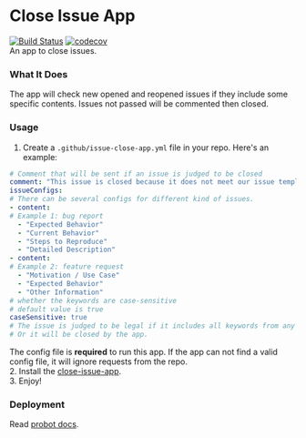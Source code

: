 # Close Issue App
[![Build Status](https://travis-ci.org/offu/close-issue-app.svg?branch=master)](https://travis-ci.org/offu/close-issue-app)
[![codecov](https://codecov.io/gh/offu/close-issue-app/branch/master/graph/badge.svg)](https://codecov.io/gh/offu/close-issue-app)  
An app to close issues.
### What It Does
The app will check new opened and reopened issues if they include some specific contents. Issues not passed will be commented then closed.
### Usage
1. Create a `.github/issue-close-app.yml` file in your repo. Here's an example:  
``` yaml
# Comment that will be sent if an issue is judged to be closed
comment: "This issue is closed because it does not meet our issue template. Please read it."
issueConfigs:
# There can be several configs for different kind of issues.
- content:
# Example 1: bug report
  - "Expected Behavior"
  - "Current Behavior"
  - "Steps to Reproduce"
  - "Detailed Description"
- content:
# Example 2: feature request
  - "Motivation / Use Case"
  - "Expected Behavior"
  - "Other Information"
# whether the keywords are case-sensitive
# default value is true
caseSensitive: true
# The issue is judged to be legal if it includes all keywords from any of these two configs.
# Or it will be closed by the app.
```
The config file is **required** to run this app. If the app can not find a valid config file, it will ignore requests from the repo.  
2. Install the [close-issue-app](https://github.com/apps/close-issue-app).  
3. Enjoy!

### Deployment
Read [probot docs](https://probot.github.io/docs/deployment/).


